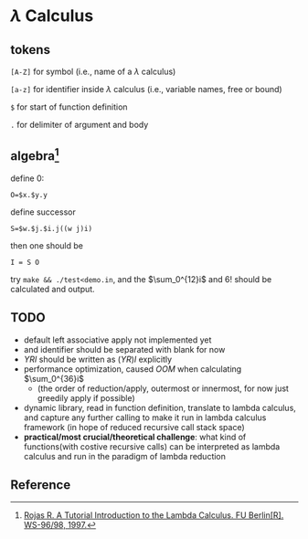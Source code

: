 # $\lambda$ Calculus

## tokens

`[A-Z]` for symbol (i.e., name of a $\lambda$ calculus)

`[a-z]` for identifier inside $\lambda$ calculus (i.e., variable names, free or bound)

`$` for start of function definition

`.` for delimiter of argument and body

## algebra[^1]

define $0$:

```
O=$x.$y.y
```

define successor

```
S=$w.$j.$i.j((w j)i)
```

then one should be

```
I = S O
```

try `make && ./test<demo.in`, and the $\sum_0^{12}i$ and $6!$ should be calculated and output.

## TODO

- default left associative apply not implemented yet
- and identifier should be separated with blank for now
- $Y R I$ should be written as $(Y R) I$ explicitly
- performance optimization, caused _OOM_ when calculating $\sum_0^{36}i$
  - (the order of reduction/apply, outermost or innermost, for now just greedily apply if possible)
- dynamic library, read in function definition, translate to lambda calculus, and capture any further calling to make it run in lambda calculus framework (in hope of reduced recursive call stack space)
- **practical/most crucial/theoretical challenge**: what kind of functions(with costive recursive calls) can be interpreted as lambda calculus and run in the paradigm of lambda reduction

## Reference

[^1]: [Rojas R. A Tutorial Introduction to the Lambda Calculus. FU Berlin[R]. WS-96/98, 1997.](https://personal.utdallas.edu/~gupta/courses/apl/lambda.pdf)
